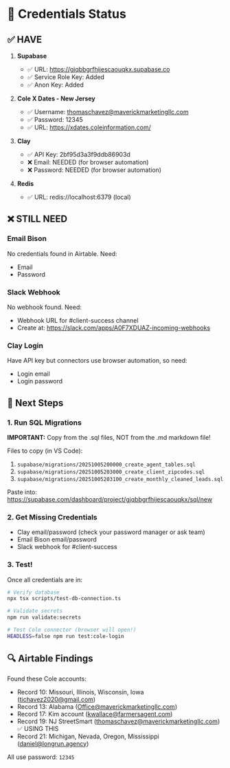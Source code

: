 # 🔐 Credentials Status

## ✅ HAVE

1. **Supabase**
   - ✅ URL: https://gjqbbgrfhijescaouqkx.supabase.co
   - ✅ Service Role Key: Added
   - ✅ Anon Key: Added

2. **Cole X Dates - New Jersey**
   - ✅ Username: thomaschavez@maverickmarketingllc.com
   - ✅ Password: 12345
   - ✅ URL: https://xdates.coleinformation.com/

3. **Clay**
   - ✅ API Key: 2bf95d3a3f9ddb86903d
   - ❌ Email: NEEDED (for browser automation)
   - ❌ Password: NEEDED (for browser automation)

4. **Redis**
   - ✅ URL: redis://localhost:6379 (local)

## ❌ STILL NEED

### Email Bison
No credentials found in Airtable. Need:
- Email
- Password

### Slack Webhook
No webhook found. Need:
- Webhook URL for #client-success channel
- Create at: https://slack.com/apps/A0F7XDUAZ-incoming-webhooks

### Clay Login
Have API key but connectors use browser automation, so need:
- Login email
- Login password

## 📝 Next Steps

### 1. Run SQL Migrations
**IMPORTANT:** Copy from the .sql files, NOT from the .md markdown file!

Files to copy (in VS Code):
1. `supabase/migrations/20251005200000_create_agent_tables.sql`
2. `supabase/migrations/20251005203000_create_client_zipcodes.sql`
3. `supabase/migrations/20251005203100_create_monthly_cleaned_leads.sql`

Paste into: https://supabase.com/dashboard/project/gjqbbgrfhijescaouqkx/sql/new

### 2. Get Missing Credentials
- Clay email/password (check your password manager or ask team)
- Email Bison email/password
- Slack webhook for #client-success

### 3. Test!
Once all credentials are in:
```bash
# Verify database
npx tsx scripts/test-db-connection.ts

# Validate secrets
npm run validate:secrets

# Test Cole connector (browser will open!)
HEADLESS=false npm run test:cole-login
```

## 🔍 Airtable Findings

Found these Cole accounts:
- Record 10: Missouri, Illinois, Wisconsin, Iowa (tichavez2020@gmail.com)
- Record 13: Alabama (Office@maverickmarketingllc.com)
- Record 17: Kim account (kwallace@farmersagent.com)
- Record 19: NJ StreetSmart (thomaschavez@maverickmarketingllc.com) ✅ USING THIS
- Record 21: Michigan, Nevada, Oregon, Mississippi (daniel@longrun.agency)

All use password: `12345`
